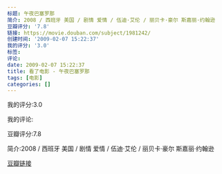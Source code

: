 ```yaml
---
标题: 午夜巴塞罗那
简介: 2008 / 西班牙 美国 / 剧情 爱情 / 伍迪·艾伦 / 丽贝卡·豪尔 斯嘉丽·约翰逊
豆瓣评分: '7.8'
链接: https://movie.douban.com/subject/1981242/
创建时间: '2009-02-07 15:22:37'
我的评分: '3.0'
标签:
评论:
date: 2009-02-07 15:22:37
title: 看了电影 - 午夜巴塞罗那
tags: [电影]
categories: []
---
```


我的评分:3.0

我的评论:

豆瓣评分:7.8

简介:2008 / 西班牙 美国 / 剧情 爱情 / 伍迪·艾伦 / 丽贝卡·豪尔 斯嘉丽·约翰逊

[豆瓣链接](https://movie.douban.com/subject/1981242/)

